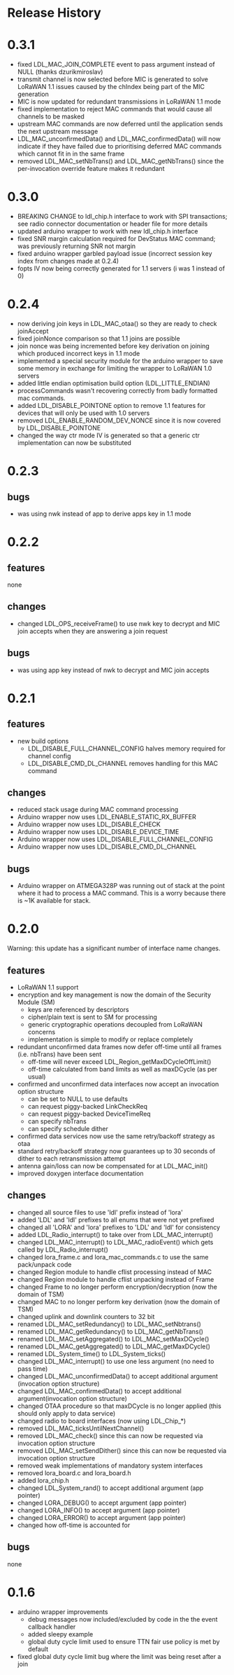 Release History
===============

# 0.3.1

- fixed LDL_MAC_JOIN_COMPLETE event to pass argument instead of NULL (thanks dzurikmiroslav)
- transmit channel is now selected before MIC is generated to solve LoRaWAN 1.1 issues
  caused by the chIndex being part of the MIC generation
- MIC is now updated for redundant transmissions in LoRaWAN 1.1 mode
- fixed implementation to reject MAC commands that would cause all
  channels to be masked
- upstream MAC commands are now deferred until the application sends the next upstream message
- LDL_MAC_unconfirmedData() and LDL_MAC_confirmedData() will now indicate if they
  have failed due to prioritising deferred MAC commands which cannot fit in
  in the same frame
- removed LDL_MAC_setNbTrans() and LDL_MAC_getNbTrans() since the per-invocation
  override feature makes it redundant

# 0.3.0

- BREAKING CHANGE to ldl_chip.h interface to work with SPI transactions; see radio connector documentation or header file for more details
- updated arduino wrapper to work with new ldl_chip.h interface
- fixed SNR margin calculation required for DevStatus MAC command; was
  previously returning SNR not margin
- fixed arduino wrapper garbled payload issue (incorrect session key index from changes made at 0.2.4)
- fopts IV now being correctly generated for 1.1 servers (i was 1 instead of 0)

# 0.2.4

- now deriving join keys in LDL_MAC_otaa() so they are ready to check
  joinAccept
- fixed joinNonce comparison so that 1.1 joins are possible
- join nonce was being incremented before key derivation on joining which
  produced incorrect keys in 1.1 mode
- implemented a special security module for the arduino wrapper to save
  some memory in exchange for limiting the wrapper to LoRaWAN 1.0 servers
- added little endian optimisation build option (LDL_LITTLE_ENDIAN)
- processCommands wasn't recovering correctly from badly formatted
  mac commands. 
- added LDL_DISABLE_POINTONE option to remove 1.1 features for devices
  that will only be used with 1.0 servers
- removed LDL_ENABLE_RANDOM_DEV_NONCE since it is now covered by
  LDL_DISABLE_POINTONE
- changed the way ctr mode IV is generated so that a generic ctr implementation
  can now be substituted

# 0.2.3

## bugs

- was using nwk instead of app to derive apps key in 1.1 mode

# 0.2.2

## features

none

## changes

- changed LDL_OPS_receiveFrame() to use nwk key to decrypt and MIC join accepts
  when they are answering a join request

## bugs

- was using app key instead of nwk to decrypt and MIC join accepts

# 0.2.1

## features

- new build options
    - LDL_DISABLE_FULL_CHANNEL_CONFIG halves memory required for channel config
    - LDL_DISABLE_CMD_DL_CHANNEL removes handling for this MAC command

## changes

- reduced stack usage during MAC command processing
- Arduino wrapper now uses LDL_ENABLE_STATIC_RX_BUFFER
- Arduino wrapper now uses LDL_DISABLE_CHECK
- Arduino wrapper now uses LDL_DISABLE_DEVICE_TIME
- Arduino wrapper now uses LDL_DISABLE_FULL_CHANNEL_CONFIG
- Arduino wrapper now uses LDL_DISABLE_CMD_DL_CHANNEL

## bugs

- Arduino wrapper on ATMEGA328P was running out of stack at the point where it had to
  process a MAC command. This is a worry because there is ~1K available for stack.

# 0.2.0

Warning: this update has a significant number of interface name changes. 

## features

- LoRaWAN 1.1 support
- encryption and key management is now the domain of the Security Module (SM)
    - keys are referenced by descriptors
    - cipher/plain text is sent to SM for processing
    - generic cryptographic operations decoupled from LoRaWAN concerns
    - implementation is simple to modify or replace completely
- redundant unconfirmed data frames now defer off-time until all frames (i.e. nbTrans) have been sent
    - off-time will never exceed LDL_Region_getMaxDCycleOffLimit()
    - off-time calculated from band limits as well as maxDCycle (as per usual)
- confirmed and unconfirmed data interfaces now accept an invocation option structure
    - can be set to NULL to use defaults
    - can request piggy-backed LinkCheckReq
    - can request piggy-backed DeviceTimeReq
    - can specify nbTrans
    - can specify schedule dither
- confirmed data services now use the same retry/backoff strategy as otaa
- standard retry/backoff strategy now guarantees up to 30 seconds of dither to each retransmission attempt
- antenna gain/loss can now be compensated for at LDL_MAC_init()
- improved doxygen interface documentation

## changes

- changed all source files to use 'ldl' prefix instead of 'lora'
- added   'LDL' and 'ldl' prefixes to all enums that were not yet prefixed
- changed all 'LORA' and 'lora' prefixes to 'LDL' and 'ldl' for consistency
- added   LDL_Radio_interrupt() to take over from LDL_MAC_interrupt()
- changed LDL_MAC_interrupt() to LDL_MAC_radioEvent() which gets called by LDL_Radio_interrupt()
- changed lora_frame.c and lora_mac_commands.c to use the same pack/unpack code
- changed Region module to handle cflist processing instead of MAC
- changed Region module to handle cflist unpacking instead of Frame
- changed Frame to no longer perform encryption/decryption (now the domain of TSM)
- changed MAC to no longer perform key derivation (now the domain of TSM)
- changed uplink and downlink counters to 32 bit
- renamed LDL_MAC_setRedundancy() to LDL_MAC_setNbtrans()
- renamed LDL_MAC_getRedundancy() to LDL_MAC_getNbTrans()
- renamed LDL_MAC_setAggregated() to LDL_MAC_setMaxDCycle()
- renamed LDL_MAC_getAggregated() to LDL_MAC_getMaxDCycle()
- renamed LDL_System_time() to LDL_System_ticks()
- changed LDL_MAC_interrupt() to use one less argument (no need to pass time)
- changed LDL_MAC_unconfirmedData() to accept additional argument (invocation option structure)
- changed LDL_MAC_confirmedData() to accept additional argument(invocation option structure)
- changed OTAA procedure so that maxDCycle is no longer applied (this should only apply to data service)
- changed radio to board interfaces (now using LDL_Chip_*)
- removed LDL_MAC_ticksUntilNextChannel()
- removed LDL_MAC_check() since this can now be requested via invocation option structure
- removed LDL_MAC_setSendDither() since this can now be requested via invocation option structure
- removed weak implementations of mandatory system interfaces
- removed lora_board.c and lora_board.h
- added   lora_chip.h
- changed LDL_System_rand() to accept additional argument (app pointer)
- changed LORA_DEBUG() to accept argument (app pointer)
- changed LORA_INFO() to accept argument (app pointer)
- changed LORA_ERROR() to accept argument (app pointer)
- changed how off-time is accounted for

## bugs

none

# 0.1.6

- arduino wrapper improvements
    - debug messages now included/excluded by code in the the event callback handler
    - added sleepy example
    - global duty cycle limit used to ensure TTN fair use policy is met by default
- fixed global duty cycle limit bug where the limit was being reset after a join
